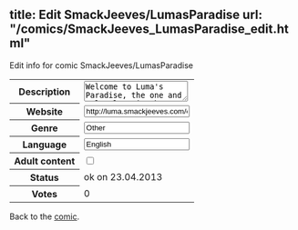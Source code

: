 title: Edit SmackJeeves/LumasParadise
url: "/comics/SmackJeeves_LumasParadise_edit.html"
---
Edit info for comic SmackJeeves/LumasParadise

<form name="comic" action="http://gaepostmail.appengine.com/comic" name="post">
<table class="comicinfo">
<tr>
<th>Description</th><td><textarea name="description">Welcome to Luma's Paradise, the one and only place in the galaxy where you can find sprite comics starring the Lumas!</textarea></td>
</tr>
<tr>
<th>Website</th><td><input type="text" name="url" value="http://luma.smackjeeves.com/comics/"/></td>
</tr>
<tr>
<th>Genre</th><td><input type="text" name="genre" value="Other"/></td>
</tr>
<tr>
<th>Language</th><td><input type="text" name="language" value="English"/></td>
</tr>
<tr>
<th>Adult content</th><td><input type="checkbox" name="adult" value="adult" /></td>
</tr>
<tr>
<th>Status</th><td>ok on 23.04.2013</td>
</tr>
<tr>
<th>Votes</th><td>0</div></td>
</tr>
</table>
</form>

Back to the [comic](/comics/SmackJeeves_LumasParadise.html).
